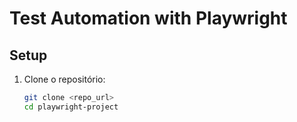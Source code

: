 # Test Automation with Playwright

## Setup
1. Clone o repositório:
   ```bash
   git clone <repo_url>
   cd playwright-project
